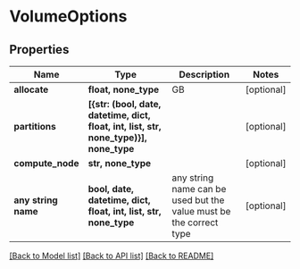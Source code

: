 # VolumeOptions



## Properties
Name | Type | Description | Notes
------------ | ------------- | ------------- | -------------
**allocate** | **float, none_type** | GB | [optional] 
**partitions** | **[{str: (bool, date, datetime, dict, float, int, list, str, none_type)}], none_type** |  | [optional] 
**compute_node** | **str, none_type** |  | [optional] 
**any string name** | **bool, date, datetime, dict, float, int, list, str, none_type** | any string name can be used but the value must be the correct type | [optional]

[[Back to Model list]](../README.md#documentation-for-models) [[Back to API list]](../README.md#documentation-for-api-endpoints) [[Back to README]](../README.md)



